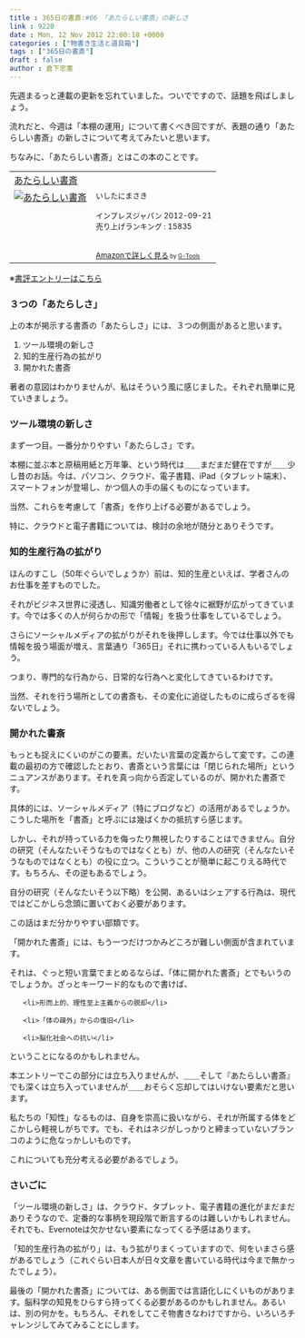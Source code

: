 ```yaml
---
title : 365日の書斎:#06　「あたらしい書斎」の新しさ
link : 9220
date : Mon, 12 Nov 2012 22:00:18 +0000
categories : ["物書き生活と道具箱"]
tags : ["365日の書斎"]
draft : false
author : 倉下忠憲
---
```


先週まるっと連載の更新を忘れていました。ついでですので、話題を飛ばしましょう。

流れだと、今週は「本棚の運用」について書くべき回ですが、表題の通り「あたらしい書斎」の新しさについて考えてみたいと思います。

ちなみに、「あたらしい書斎」とはこの本のことです。

<table  border="0" cellpadding="5"><tr><td colspan="2"><a href="http://www.amazon.co.jp/%E3%81%82%E3%81%9F%E3%82%89%E3%81%97%E3%81%84%E6%9B%B8%E6%96%8E-%E3%81%84%E3%81%97%E3%81%9F%E3%81%AB%E3%81%BE%E3%81%95%E3%81%8D/dp/4844332783%3FSubscriptionId%3D15SMZCTB9V8NGR2TW082%26tag%3Drashita1000-22%26linkCode%3Dxm2%26camp%3D2025%26creative%3D165953%26creativeASIN%3D4844332783" target="_blank">あたらしい書斎</a><img src="http://www.assoc-amazon.jp/e/ir?t=rashita1000-22&l=ur2&o=9" width="1" height="1" style="border: none;" alt="" /></td></tr><tr><td valign="top"><a href="http://www.amazon.co.jp/%E3%81%82%E3%81%9F%E3%82%89%E3%81%97%E3%81%84%E6%9B%B8%E6%96%8E-%E3%81%84%E3%81%97%E3%81%9F%E3%81%AB%E3%81%BE%E3%81%95%E3%81%8D/dp/4844332783%3FSubscriptionId%3D15SMZCTB9V8NGR2TW082%26tag%3Drashita1000-22%26linkCode%3Dxm2%26camp%3D2025%26creative%3D165953%26creativeASIN%3D4844332783" target="_blank"><img src="http://ecx.images-amazon.com/images/I/51qKJxPtmRL._SL160_.jpg" border="0" alt="あたらしい書斎" /></a></td><td valign="top"><font size="-1">いしたにまさき <br /><br />インプレスジャパン  2012-09-21<br />売り上げランキング : 15835<br /><br /><br /><a href="http://www.amazon.co.jp/%E3%81%82%E3%81%9F%E3%82%89%E3%81%97%E3%81%84%E6%9B%B8%E6%96%8E-%E3%81%84%E3%81%97%E3%81%9F%E3%81%AB%E3%81%BE%E3%81%95%E3%81%8D/dp/4844332783%3FSubscriptionId%3D15SMZCTB9V8NGR2TW082%26tag%3Drashita1000-22%26linkCode%3Dxm2%26camp%3D2025%26creative%3D165953%26creativeASIN%3D4844332783" target="_blank">Amazonで詳しく見る</a></font><font size="-2"> by <a href="http://www.goodpic.com/mt/aws/index.html" >G-Tools</a></font></td></tr></table>
※<a href="https://rashita.net/blog/?p=8927" target="_blank">書評エントリーはこちら</a>

<h3>３つの「あたらしさ」</h3>
上の本が掲示する書斎の「あたらしさ」には、３つの側面があると思います。

<ol>
	<li>ツール環境の新しさ</li>
	<li>知的生産行為の拡がり</li>
	<li>開かれた書斎</li>
</ol>

著者の意図はわかりませんが、私はそういう風に感じました。それぞれ簡単に見ていきましょう。

<h3>ツール環境の新しさ</h3>
まず一つ目。一番分かりやすい「あたらしさ」です。

本棚に並ぶ本と原稿用紙と万年筆、という時代は＿＿まだまだ健在ですが＿＿少し昔のお話。今は、パソコン、クラウド、電子書籍、iPad（タブレット端末）、スマートフォンが登場し、かつ個人の手の届くものになっています。

当然、これらを考慮して「書斎」を作り上げる必要があるでしょう。

特に、クラウドと電子書籍については、検討の余地が随分とありそうです。
<h3>知的生産行為の拡がり</h3>
ほんのすこし（50年ぐらいでしょうか）前は、知的生産といえば、学者さんのお仕事を差すものでした。

それがビジネス世界に浸透し、知識労働者として徐々に裾野が広がってきています。今では多くの人が何らかの形で「情報」を扱う仕事をしているでしょう。

さらにソーシャルメディアの拡がりがそれを後押しします。今では仕事以外でも情報を扱う場面が増え、言葉通り「365日」それに携わっている人もいるでしょう。

つまり、専門的な行為から、日常的な行為へと変化してきているわけです。

当然、それを行う場所としての書斎も、その変化に追従したものに成らざるを得ないでしょう。

<h3>開かれた書斎</h3>
もっとも捉えにくいのがこの要素。だいたい言葉の定義からして変です。この連載の最初の方で確認したとおり、書斎という言葉には「閉じられた場所」というニュアンスがあります。それを真っ向から否定しているのが、開かれた書斎です。

具体的には、ソーシャルメディア（特にブログなど）の活用があるでしょうか。こうした場所を「書斎」と呼ぶには幾ばくかの抵抗すら感じます。

しかし、それが持っている力を侮ったり無視したりすることはできません。自分の研究（そんなたいそうなものではなくとも）が、他の人の研究（そんなたいそうなものではなくとも）の役に立つ。こういうことが簡単に起こりえる時代です。もちろん、その逆もあるでしょう。

自分の研究（そんなたいそう以下略）を公開、あるいはシェアする行為は、現代ではどこかしら念頭に置いておく必要があります。

この話はまだ分かりやすい部類です。

「開かれた書斎」には、もう一つだけつかみどころが難しい側面が含まれています。

それは、ぐっと短い言葉でまとめるならば、「体に開かれた書斎」とでもいうのでしょうか。ざっとキーワード的なもので書けば、
<ul>

	<li>形而上的、理性至上主義からの脱却</li>

	<li>「体の疎外」からの復旧</li>

	<li>脳化社会への抗い</li>
</ul>



ということになるのかもしれません。

本エントリーでこの部分には立ち入りませんが、＿＿そして『あたらしい書斎』でも深くは立ち入っていませんが＿＿おそらく忘却してはいけない要素だと思います。

私たちの「知性」なるものは、自身を崇高に扱いながら、それが所属する体をどこかしら軽視しがちです。でも、それはネジがしっかりと締まっていないブランコのように危なっかしいものです。

これについても充分考える必要があるでしょう。
<h3>さいごに</h3>
「ツール環境の新しさ」は、クラウド、タブレット、電子書籍の進化がまだまだありそうなので、定番的な事柄を現段階で断言するのは難しいかもしれません。それでも、Evernoteは欠かせない要素になってくる予感はあります。

「知的生産行為の拡がり」は、もう拡がりまくっていますので、何をいまさら感があるでしょう（これぐらい日本人が日々文章を書いている時代は今まで無かったでしょう）。

最後の「開かれた書斎」については、ある側面では言語化しにくいものがあります。脳科学の知見をひらすら持ってくる必要があるのかもしれません。あるいは、別の何かを。もちろん、それをしてこそ物書きなわけですから、いろいろチャレンジしてみてみることにします。